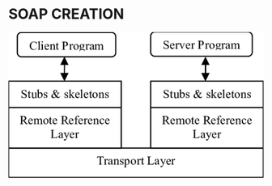 <h1> SOAP CREATION </h1>



<img src="https://github.com/JonasManley/RPC-RMI-Stud-Admin-Project/blob/master/Java-RMI-architecture-from-13.png" 
alt="UML" height="auto" width="auto" style="max-width:100%;">
